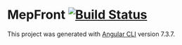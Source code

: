 # MepFront [![Build Status](https://travis-ci.com/Rainbotter/mep-front.svg?branch=master)](https://travis-ci.com/Rainbotter/mep-front)

This project was generated with [Angular CLI](https://github.com/angular/angular-cli) version 7.3.7.
